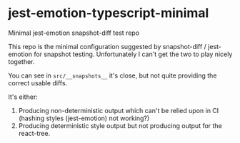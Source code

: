 # jest-emotion-typescript-minimal
Minimal jest-emotion snapshot-diff test repo

This repo is the minimal configuration suggested by snapshot-diff / jest-emotion for snapshot testing.
Unfortunately I can't get the two to play nicely together.

You can see in `src/__snapshots__` it's close, but not quite providing the correct usable diffs.

It's either:

1. Producing non-deterministic output which can't be relied upon in CI (hashing styles (jest-emotion) not working?)
2. Producing deterministic style output but not producing output for the react-tree.

